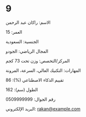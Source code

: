 # 9 
الاسم: راكان عبد الرحمن 

العمر: 15 

الجنسية: السعودية 

المجال الرياضي: الجودو 

المركز/التخصص: وزن تحت 73 كجم 

المهارات: التكنيك العالي، السرعة، المرونة 

تقييم الذكاء الاصطناعي (%): 86 

الطول (سم): 162 

رقم الجوال: 0509999999 

البريد الإلكتروني: rakan@example.com 

